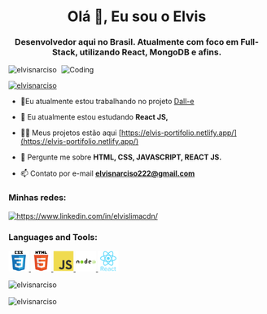 <h1 align="center">Olá 👋, Eu sou o Elvis</h1>
<h3 align="center">Desenvolvedor aqui no Brasil. Atualmente com foco em Full-Stack, utilizando React, MongoDB e afins.</h3>
<img align="right" alt="Coding" width="400" src="https://media2.giphy.com/media/qgQUggAC3Pfv687qPC/giphy.gif?cid=790b7611539c267a5dac966c4da935b168e84936c5f6b5c0&rid=giphy.gif&ct=g">

<p align="left"> <img src="https://komarev.com/ghpvc/?username=elvisnarciso&label=Profile%20views&color=0e75b6&style=flat" alt="elvisnarciso" /> </p>

<p align="left"> <a href="https://github.com/ryo-ma/github-profile-trophy"><img src="https://github-profile-trophy.vercel.app/?username=elvisnarciso" alt="elvisnarciso" /></a> </p>

- 🔭Eu atualmente estou trabalhando no projeto [Dall-e](https://elvis-teste-site-artificial-7097b7.netlify.app/)

- 🌱 Eu atualmente estou estudando **React JS,**

- 👨‍💻 Meus projetos estão aqui [https://elvis-portifolio.netlify.app/](https://elvis-portifolio.netlify.app/)

- 💬 Pergunte me sobre **HTML, CSS, JAVASCRIPT, REACT JS.**

- 📫 Contato por e-mail **elvisnarciso222@gmail.com**

<h3 align="left">Minhas redes:</h3>
<p align="left">
<a href="https://linkedin.com/in/https://www.linkedin.com/in/elvislimacdn/" target="blank"><img align="center" src="https://raw.githubusercontent.com/rahuldkjain/github-profile-readme-generator/master/src/images/icons/Social/linked-in-alt.svg" alt="https://www.linkedin.com/in/elvislimacdn/" height="30" width="40" /></a>
</p>

<h3 align="left">Languages and Tools:</h3>
<p align="left"> <a href="https://www.w3schools.com/css/" target="_blank" rel="noreferrer"> <img src="https://raw.githubusercontent.com/devicons/devicon/master/icons/css3/css3-original-wordmark.svg" alt="css3" width="40" height="40"/> </a> <a href="https://www.w3.org/html/" target="_blank" rel="noreferrer"> <img src="https://raw.githubusercontent.com/devicons/devicon/master/icons/html5/html5-original-wordmark.svg" alt="html5" width="40" height="40"/> </a> <a href="https://developer.mozilla.org/en-US/docs/Web/JavaScript" target="_blank" rel="noreferrer"> <img src="https://raw.githubusercontent.com/devicons/devicon/master/icons/javascript/javascript-original.svg" alt="javascript" width="40" height="40"/> </a> <a href="https://nodejs.org" target="_blank" rel="noreferrer"> <img src="https://raw.githubusercontent.com/devicons/devicon/master/icons/nodejs/nodejs-original-wordmark.svg" alt="nodejs" width="40" height="40"/> </a> <a href="https://reactjs.org/" target="_blank" rel="noreferrer"> <img src="https://raw.githubusercontent.com/devicons/devicon/master/icons/react/react-original-wordmark.svg" alt="react" width="40" height="40"/> </a> </p>

<p><img align="center" src="https://github-readme-stats.vercel.app/api/top-langs?username=elvisnarciso&show_icons=true&locale=en&layout=compact" alt="elvisnarciso" /></p>

<p><img align="center" src="https://github-readme-streak-stats.herokuapp.com/?user=elvisnarciso&" alt="elvisnarciso" /></p>
